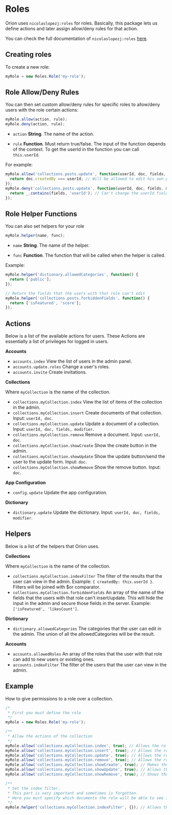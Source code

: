 # Roles

Orion uses ```nicolaslopezj:roles``` for roles.
Basically, this package lets us define actions and later assign allow/deny rules for that action.

You can check the full documentation of ```nicolaslopezj:roles``` [here](http://github.com/nicolaslopezj/roles).

## Creating roles
To create a new role:
```js
myRole = new Roles.Role('my-role');
```

## Role Allow/Deny Rules
You can then set custom allow/deny rules for specific roles to allow/deny users with the role certain actions:

```js
myRole.allow(action, rule);
myRole.deny(action, rule);
```

- ```action``` **String**. The name of the action.

- ```rule``` **Function**. Must return true/false. The input of the function depends of the context.
To get the userId in the function you can call ```this.userId```.

For example:

```js
myRole.allow('collections.posts.update', function(userId, doc, fields, modifier) {
  return doc.createdBy === userId; // Will be allowed to edit his own posts
});
myRole.deny('collections.posts.update', function(userId, doc, fields, modifier) {
  return _.contains(fields, 'userId'); // Can't change the userId field
});
```

## Role Helper Functions

You can also set helpers for your role

```js
myRole.helper(name, func);
```

- ```name``` **String**. The name of the helper.

- ```func``` **Function**. The function that will be called when the helper is called.

Example:

```js
myRole.helper('dictionary.allowedCategories', function() {
  return ['public'];
});
```

```js
// Return the fields that the users with that role can't edit
myRole.helper('collections.posts.forbiddenFields', function() {
  return ['isFeatured', 'score'];
});
```

## Actions

Below is a list of the available actions for users. These Actions are essentially a list of privileges for logged in users.

**Accounts**

- ```accounts.index``` View the list of users in the admin panel.
- ```accounts.update.roles``` Change a user's roles.
- ```accounts.invite``` Create invitations.

**Collections**

Where ```myCollection``` is the name of the collection.

- ```collections.myCollection.index``` View the list of items of the collection in the admin.
- ```collections.myCollection.insert``` Create documents of that collection. Input: ```userId, doc```.
- ```collections.myCollection.update``` Update a document of a collection. Input: ```userId, doc, fields, modifier```.
- ```collections.myCollection.remove``` Remove a document. Input: ```userId, doc```.
- ```collections.myCollection.showCreate``` Show the create button in the admin.
- ```collections.myCollection.showUpdate``` Show the update button/send the user to the update form. Input: ```doc```.
- ```collections.myCollection.showRemove``` Show the remove button. Input: ```doc```.

**App Configuration**

- ```config.update``` Update the app configuration.

**Dictionary**

- ```dictionary.update``` Update the dictionary. Input: ```userId, doc, fields, modifier```.

## Helpers

Below is a list of the helpers that Orion uses.

**Collections**

Where ```myCollection``` is the name of the collection.

- ```collections.myCollection.indexFilter``` The filter of the results that the user can view in the admin.
Example: ```{ createdBy: this.userId }```. Filters will be joined with $or comparator.
- ```collections.myCollection.forbiddenFields``` An array of the name of the fields that the users with that role can't insert/update.
This will hide the input in the admin and secure those fields in the server.
Example: ```['isFeatured', 'likesCount']```.


**Dictionary**

- ```dictionary.allowedCategories``` The categories that the user can edit in the admin.
The union of all the allowedCategories will be the result.

**Accounts**

- ```accounts.allowedRoles``` An array of the roles that the user with that role can add to new users or existing ones.
- ```accounts.indexFilter``` The filter of the users that the user can view in the admin.

## Example

How to give permissions to a role over a collection.

```js
/*
 * First you must define the role
 */
myRole = new Roles.Role('my-role');

/**
 * Allow the actions of the collection
 */
myRole.allow('collections.myCollection.index', true); // Allows the role to see the link in the sidebar
myRole.allow('collections.myCollection.insert', true); // Allows the role to insert documents
myRole.allow('collections.myCollection.update', true); // Allows the role to update documents
myRole.allow('collections.myCollection.remove', true); // Allows the role to remove documents
myRole.allow('collections.myCollection.showCreate', true); // Makes the "create" button visible
myRole.allow('collections.myCollection.showUpdate', true); // Allows the user to go to the update view
myRole.allow('collections.myCollection.showRemove', true); // Shows the delete button on the update view

/**
 * Set the index filter.
 * This part is very important and sometimes is forgotten.
 * Here you must specify which documents the role will be able to see in the index route
 */
myRole.helper('collections.myCollection.indexFilter', {}); // Allows the role to see all documents
```
